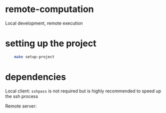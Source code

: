 # remote-computation

Local development, remote execution

# setting up the project

``` sh
    make setup-project
```

# dependencies

Local client:
    ```sshpass``` is not required but is highly recommended to speed up the ssh process

Remote server:

